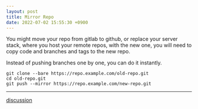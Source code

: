 ```yaml
---
layout: post
title: Mirror Repo
date: 2022-07-02 15:55:30 +0900
---
```


You might move your repo from gitlab to github, or replace your server stack, where you host your remote repos, with the new one, you will need to copy code and branches and tags to the new repo.

Instead of pushing branches one by one, you can do it instantly.

```
git clone --bare https://repo.example.com/old-repo.git
cd old-repo.git
git push --mirror https://repo.example.com/new-repo.git
```

---
[discussion](https://github.com/junkpiano/til/issues/2)
